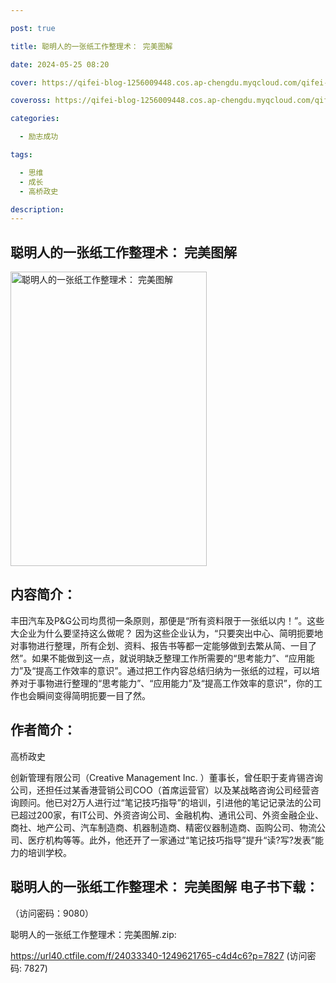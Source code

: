 ```yaml
---

post: true

title: 聪明人的一张纸工作整理术： 完美图解

date: 2024-05-25 08:20

cover: https://qifei-blog-1256009448.cos.ap-chengdu.myqcloud.com/qifei-blog/660cd3159f345e8d03fe7ea0.jpg

coveross: https://qifei-blog-1256009448.cos.ap-chengdu.myqcloud.com/qifei-blog/660cd3159f345e8d03fe7ea0.jpg

categories:

  - 励志成功

tags:

  - 思维
  - 成长
  - 高桥政史

description:
---
```


## 聪明人的一张纸工作整理术： 完美图解
<img alt="聪明人的一张纸工作整理术： 完美图解 " class="aligncenter loading" data-was-processed="true" decoding="async" fetchpriority="high" height="471" src="https://qifei-blog-1256009448.cos.ap-chengdu.myqcloud.com/qifei-blog/660cd3159f345e8d03fe7ea0.jpg" style="cursor: zoom-in;" width="314"/>

## 内容简介：

丰田汽车及P&amp;G公司均贯彻一条原则，那便是“所有资料限于一张纸以内！”。这些大企业为什么要坚持这么做呢？ 因为这些企业认为，“只要突出中心、简明扼要地对事物进行整理，所有企划、资料、报告书等都一定能够做到去繁从简、一目了然”。如果不能做到这一点，就说明缺乏整理工作所需要的“思考能力”、“应用能力”及“提高工作效率的意识”。通过把工作内容总结归纳为一张纸的过程，可以培养对于事物进行整理的“思考能力”、“应用能力”及“提高工作效率的意识”，你的工作也会瞬间变得简明扼要一目了然。

## 作者简介：

高桥政史

创新管理有限公司（Creative Management Inc. ）董事长，曾任职于麦肯锡咨询公司，还担任过某香港营销公司COO（首席运营官）以及某战略咨询公司经营咨询顾问。他已对2万人进行过“笔记技巧指导”的培训，引进他的笔记记录法的公司已超过200家，有IT公司、外资咨询公司、金融机构、通讯公司、外资金融企业、商社、地产公司、汽车制造商、机器制造商、精密仪器制造商、函购公司、物流公司、医疗机构等等。此外，他还开了一家通过“笔记技巧指导”提升“读?写?发表”能力的培训学校。

## 聪明人的一张纸工作整理术： 完美图解 电子书下载：

 （访问密码：9080）

聪明人的一张纸工作整理术：完美图解.zip: 

https://url40.ctfile.com/f/24033340-1249621765-c4d4c6?p=7827 (访问密码: 7827)
